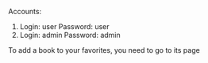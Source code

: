 Accounts:
1. Login: user 
   Password: user
2. Login: admin 
   Password: admin
   
To add a book to your favorites, you need to go to its page

